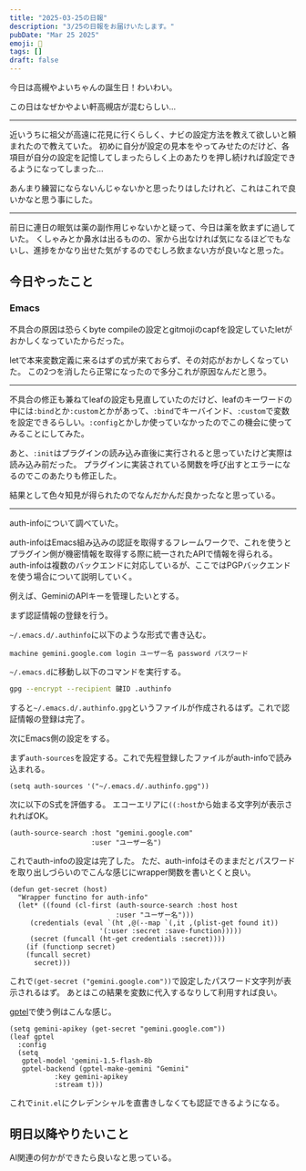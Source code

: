 ```yaml
---
title: "2025-03-25の日報"
description: "3/25の日報をお届けいたします。"
pubDate: "Mar 25 2025"
emoji: 🦊
tags: []
draft: false
---
```


今日は高槻やよいちゃんの誕生日！わいわい。

この日はなぜかやよい軒高槻店が混むらしい...

---

近いうちに祖父が高遠に花見に行くらしく、ナビの設定方法を教えて欲しいと頼まれたので教えていた。
初めに自分が設定の見本をやってみせたのだけど、各項目が自分の設定を記憶してしまったらしく上のあたりを押し続ければ設定できるようになってしまった...

あんまり練習にならないんじゃないかと思ったりはしたけれど、これはこれで良いかなと思う事にした。

---

前日に連日の眠気は薬の副作用じゃないかと疑って、今日は薬を飲まずに過していた。
くしゃみとか鼻水は出るものの、家から出なければ気になるほどでもないし、進捗をかなり出せた気がするのでむしろ飲まない方が良いなと思った。

## 今日やったこと

### Emacs

不具合の原因は恐らくbyte
compileの設定とgitmojiのcapfを設定していたletがおかしくなっていたからだった。

letで本来変数定義に来るはずの式が来ておらず、その対応がおかしくなっていた。
この2つを消したら正常になったので多分これが原因なんだと思う。

---

不具合の修正も兼ねてleafの設定も見直していたのだけど、leafのキーワードの中には`:bind`とか`:custom`とかがあって、`:bind`でキーバインド、`:custom`で変数を設定できるらしい。`:config`とかしか使っていなかったのでこの機会に使ってみることにしてみた。

あと、`:init`はプラグインの読み込み直後に実行されると思っていたけど実際は読み込み前だった。
プラグインに実装されている関数を呼び出すとエラーになるのでこのあたりも修正した。

結果として色々知見が得られたのでなんだかんだ良かったなと思っている。

---

auth-infoについて調べていた。

auth-infoはEmacs組み込みの認証を取得するフレームワークで、これを使うとプラグイン側が機密情報を取得する際に統一されたAPIで情報を得られる。
auth-infoは複数のバックエンドに対応しているが、ここではPGPバックエンドを使う場合について説明していく。

例えば、GeminiのAPIキーを管理したいとする。

まず認証情報の登録を行う。

`~/.emacs.d/.authinfo`に以下のような形式で書き込む。

```ssh-config
machine gemini.google.com login ユーザー名 password パスワード
```

`~/.emacs.d`に移動し以下のコマンドを実行する。

```sh
gpg --encrypt --recipient 鍵ID .authinfo
```

すると`~/.emacs.d/.authinfo.gpg`というファイルが作成されるはず。これで認証情報の登録は完了。

次にEmacs側の設定をする。

まず`auth-sources`を設定する。これで先程登録したファイルがauth-infoで読み込まれる。

```elisp
(setq auth-sources '("~/.emacs.d/.authinfo.gpg"))
```

次に以下のS式を評価する。
エコーエリアに`((:host`から始まる文字列が表示されればOK。

```elisp
(auth-source-search :host "gemini.google.com"
                    :user "ユーザー名")
```

これでauth-infoの設定は完了した。
ただ、auth-infoはそのままだとパスワードを取り出しづらいのでこんな感じにwrapper関数を書いとくと良い。

```elisp
(defun get-secret (host)
  "Wrapper functino for auth-info"
  (let* ((found (cl-first (auth-source-search :host host
					      :user "ユーザー名")))
	 (credentials (eval `(ht ,@(--map `(,it ,(plist-get found it))
					  '(:user :secret :save-function)))))
	 (secret (funcall (ht-get credentials :secret))))
    (if (functionp secret)
	(funcall secret)
      secret)))
```

これで`(get-secret ("gemini.google.com"))`で設定したパスワード文字列が表示されるはず。
あとはこの結果を変数に代入するなりして利用すれば良い。

[gptel](https://github.com/karthink/gptel)で使う例はこんな感じ。

```elisp
(setq gemini-apikey (get-secret "gemini.google.com"))
(leaf gptel
  :config
  (setq
   gptel-model 'gemini-1.5-flash-8b
   gptel-backend (gptel-make-gemini "Gemini"
		   :key gemini-apikey
		   :stream t)))
```

これで`init.el`にクレデンシャルを直書きしなくても認証できるようになる。

## 明日以降やりたいこと

AI関連の何かができたら良いなと思っている。
